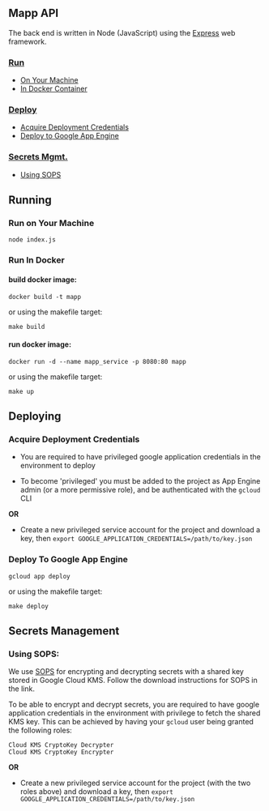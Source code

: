 ## Mapp API

The back end is written in Node (JavaScript) using the [Express](https://expressjs.com/) web framework.

### [Run](#running)

- [On Your Machine](#run-on-your-machine)
- [In Docker Container](#run-in-docker)

### [Deploy](#deploying)

- [Acquire Deployment Credentials](#acquire-deployment-credentials)
- [Deploy to Google App Engine](#deploy-to-google-app-engine)

### [Secrets Mgmt.](#secrets-management)

- [Using SOPS](#using-SOPS)

## Running

### Run on Your Machine

```
node index.js
```

### Run In Docker

#### build docker image:

```
docker build -t mapp
```

or using the makefile target:

```
make build
```

#### run docker image:

```
docker run -d --name mapp_service -p 8080:80 mapp
```

or using the makefile target:

```
make up
```

## Deploying

### Acquire Deployment Credentials

- You are required to have privileged google application credentials in the environment to deploy

- To become 'privileged' you must be added to the project as App Engine admin (or a more permissive role), and be authenticated with the `gcloud` CLI

<b>OR</b>

- Create a new privileged service account for the project and download a key, then `export GOOGLE_APPLICATION_CREDENTIALS=/path/to/key.json`

### Deploy To Google App Engine

```
gcloud app deploy
```

or using the makefile target:

```
make deploy
```

## Secrets Management

### Using SOPS:

We use [SOPS](https://github.com/mozilla/sops) for encrypting and decrypting secrets with a shared key stored in Google Cloud KMS. Follow the download instructions for SOPS in the link.

To be able to encrypt and decrypt secrets, you are required to have google application credentials in the environment with privilege to fetch the shared KMS key. This can be achieved by having your `gcloud` user being granted the following roles:

```
Cloud KMS CryptoKey Decrypter
Cloud KMS CryptoKey Encrypter
```

<b>OR</b>

- Create a new privileged service account for the project (with the two roles above) and download a key, then `export GOOGLE_APPLICATION_CREDENTIALS=/path/to/key.json`
